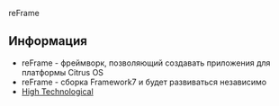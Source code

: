 
reFrame

## Информация
  * reFrame - фреймворк, позволяющий создавать приложения для платформы Citrus OS
  * reFrame - сборка Framework7 и будет развиваться независимо
  * [High Technological](http://www.citrus.ru.com/)
